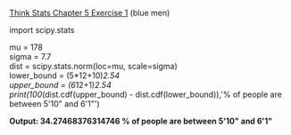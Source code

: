 [Think Stats Chapter 5 Exercise 1](http://greenteapress.com/thinkstats2/html/thinkstats2006.html#toc50) (blue men)

import scipy.stats  

mu = 178  
sigma = 7.7  
dist = scipy.stats.norm(loc=mu, scale=sigma)  
lower_bound = (5*12+10)*2.54  
upper_bound = (6*12+1)*2.54  
print(100*(dist.cdf(upper_bound) - dist.cdf(lower_bound)),'% of people are between 5\'10" and 6\'1"')  

**Output: 34.27468376314746 % of people are between 5'10" and 6'1"**

